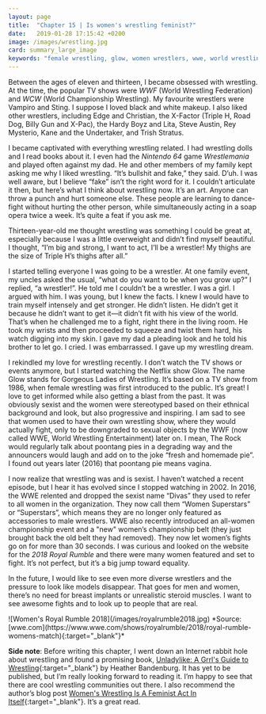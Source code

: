 ```yaml
---
layout: page
title:  "Chapter 15 | Is women's wrestling feminist?"
date:   2019-01-28 17:15:42 +0200
image: /images/wrestling.jpg
card: summary_large_image
keywords: "female wrestling, glow, women wrestlers, wwe, world wrestling entertainment women, wrestling is feminist, is wrestling feminist, divas wwe, superstars wwe, female wrestlers, Unladylike: A Grrl's Guide to Wrestling, Heather Bandenburg"
---
```

Between the ages of eleven and thirteen, I became obsessed with wrestling. At the time, the popular TV shows were *WWF* (World Wrestling Federation) and *WCW* (World Championship Wrestling). My favourite wrestlers were Vampiro and Sting. I suppose I loved black and white makeup. I also liked other wrestlers, including Edge and Christian, the X-Factor (Triple H, Road Dog, Billy Gun and X-Pac), the Hardy Boyz and Lita, Steve Austin, Rey Mysterio, Kane and the Undertaker, and Trish Stratus.

I became captivated with everything wrestling related. I had wrestling dolls and I read books about it. I even had the *Nintendo 64* game *Wrestlemania* and played often against my dad. He and other members of my family kept asking me why I liked wrestling. “It’s bullshit and fake,” they said. D’uh. I was well aware, but I believe “fake” isn’t the right word for it. I couldn’t articulate it then, but here’s what I think about wrestling now. It’s an art. Anyone can throw a punch and hurt someone else. These people are learning to dance-fight without hurting the other person, while simultaneously acting in a soap opera twice a week. It’s quite a feat if you ask me.

Thirteen-year-old me thought wrestling was something I could be great at, especially because I was a little overweight and didn’t find myself beautiful. I thought, “I’m big and strong, I want to act, I’ll be a wrestler! My thighs are the size of Triple H’s thighs after all.”

I started telling everyone I was going to be a wrestler. At one family event, my uncles asked the usual, “what do you want to be when you grow up?” I replied, “a wrestler!”. He told me I couldn’t be a wrestler. I was a girl. I argued with him. I was young, but I knew the facts. I knew I would have to train myself intensely and get stronger. He didn’t listen. He didn’t get it because he didn’t want to get it—it didn’t fit with his view of the world. That’s when he challenged me to a fight, right there in the living room. He took my wrists and then proceeded to squeeze and twist them hard, his watch digging into my skin. I gave my dad a pleading look and he told his brother to let go. I cried. I was embarrassed. I gave up my wrestling dream.

I rekindled my love for wrestling recently. I don’t watch the TV shows or events anymore, but I started watching the Netflix show Glow. The name Glow stands for Gorgeous Ladies of Wrestling. It’s based on a TV show from 1986, when female wrestling was first introduced to the public. It’s great! I love to get informed while also getting a blast from the past. It was obviously sexist and the women were stereotyped based on their ethnical background and look, but also progressive and inspiring. I am sad to see that women used to have their own wrestling show, where they would actually fight, only to be downgraded to sexual objects by the WWF (now called WWE, World Wrestling Entertainment) later on. I mean, The Rock would regularly talk about poontang pies in a degrading way and the announcers would laugh and add on to the joke “fresh and homemade pie”. I found out years later (2016) that poontang pie means vagina. 

I now realize that wrestling was and is sexist. I haven’t watched a recent episode, but I hear it has evolved since I stopped watching in 2002. In 2016, the WWE relented and dropped the sexist name “Divas” they used to refer to all women in the organization. They now call them “Women Superstars” or “Superstars”, which means they are no longer only featured as accessories to male wrestlers. WWE also recently introduced an all-women championship event and a "new" women’s championship belt (they just brought back the old belt they had removed). They now let women’s fights go on for more than 30 seconds. I was curious and looked on the website for the *2018 Royal Rumble* and there were many women featured and set to fight. It’s not perfect, but it’s a big jump toward equality. 

In the future, I would like to see even more diverse wrestlers and the pressure to look like models disappear. That goes for men and women, there’s no need for breast implants or unrealistic steroid muscles. I want to see awesome fights and to look up to people that are real.

<div class="image center" markdown="1">
![Women's Royal Rumble 2018](/images/royalrumble2018.jpg)
*Source: [wwe.com](https://www.wwe.com/shows/royalrumble/2018/royal-rumble-womens-match){:target="_blank"}*
</div>

**Side note**: Before writing this chapter, I went down an Internet rabbit hole about wrestling and found a promising book, [Unladylike: A Grrl's Guide to Wrestling](https://unbound.com/books/unladylike/){:target="_blank"} by Heather Bandenburg. It has yet to be published, but I’m really looking forward to reading it. I’m happy to see that there are cool wrestling communities out there. I also recommend the author’s blog post [Women's Wrestling Is A Feminist Act In Itself](https://www.huffingtonpost.co.uk/entry/feminist-killjoys-the-unlikely-saviours-of-wrestling_uk_5b59d8c0e4b08c2f0a5e0ff2){:target="_blank"}. It’s a great read.

